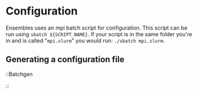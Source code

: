 
# Configuration
Ensembles uses an mpi batch script for configuration.
This script can be run using `sbatch ${SCRIPT_NAME}`.
If your script is in the same folder you're in and is called "`mpi.slurm`" you would run: `./sbatch mpi.slurm`.

## Generating a configuration file

::Batchgen

::